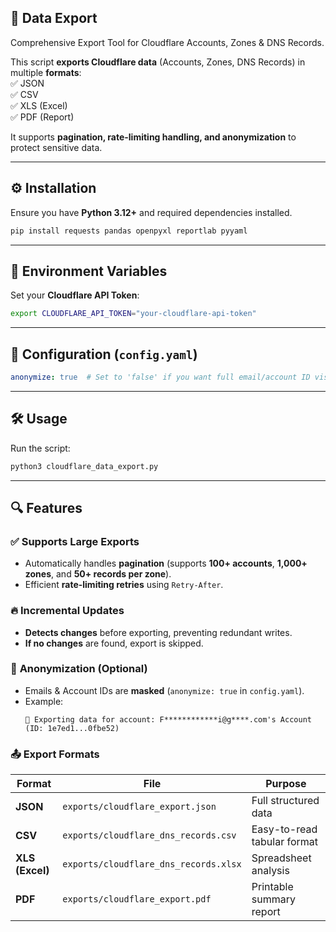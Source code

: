 ## 📌 Data Export
Comprehensive Export Tool for Cloudflare Accounts, Zones & DNS Records.

This script **exports Cloudflare data** (Accounts, Zones, DNS Records) in multiple **formats**:  
✅ JSON  
✅ CSV  
✅ XLS (Excel)  
✅ PDF (Report)

It supports **pagination, rate-limiting handling, and anonymization** to protect sensitive data.

---

## ⚙️ **Installation**
Ensure you have **Python 3.12+** and required dependencies installed.

```bash
pip install requests pandas openpyxl reportlab pyyaml
```

---

## 🔑 **Environment Variables**
Set your **Cloudflare API Token**:
```bash
export CLOUDFLARE_API_TOKEN="your-cloudflare-api-token"
```

---

## 📜 **Configuration (`config.yaml`)**
```yaml
anonymize: true  # Set to 'false' if you want full email/account ID visibility
```
---

## 🛠️ **Usage**
Run the script:
```bash
python3 cloudflare_data_export.py
```

---

## 🔍 **Features**
### ✅ **Supports Large Exports**
- Automatically handles **pagination** (supports **100+ accounts**, **1,000+ zones**, and **50+ records per zone**).  
- Efficient **rate-limiting retries** using `Retry-After`.

### 🔥 **Incremental Updates**
- **Detects changes** before exporting, preventing redundant writes.  
- **If no changes** are found, export is skipped.

### 🔐 **Anonymization (Optional)**
- Emails & Account IDs are **masked** (`anonymize: true` in `config.yaml`).
- Example:
  ```
  📌 Exporting data for account: F************i@g****.com's Account (ID: 1e7ed1...0fbe52)
  ```

### 📤 **Export Formats**
| Format  | File | Purpose |
|---------|------|---------|
| **JSON** | `exports/cloudflare_export.json` | Full structured data |
| **CSV** | `exports/cloudflare_dns_records.csv` | Easy-to-read tabular format |
| **XLS (Excel)** | `exports/cloudflare_dns_records.xlsx` | Spreadsheet analysis |
| **PDF** | `exports/cloudflare_export.pdf` | Printable summary report |



